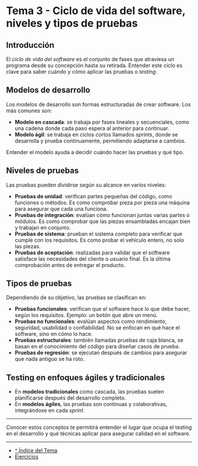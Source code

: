 # Tema 3 - Ciclo de vida del software, niveles y tipos de pruebas

## Introducción

El *ciclo de vida del software* es el conjunto de fases que atraviesa un programa desde su concepción hasta su retirada. Entender este ciclo es clave para saber cuándo y cómo aplicar las pruebas o *testing*.  

## Modelos de desarrollo

Los modelos de desarrollo son formas estructuradas de crear software. Los más comunes son:

- **Modelo en cascada**: se trabaja por fases lineales y secuenciales, como una cadena donde cada paso espera al anterior para continuar.  
- **Modelo ágil**: se trabaja en ciclos cortos llamados *sprints*, donde se desarrolla y prueba continuamente, permitiendo adaptarse a cambios.  

Entender el modelo ayuda a decidir cuándo hacer las pruebas y qué tipo.

## Niveles de pruebas

Las pruebas pueden dividirse según su alcance en varios niveles:

- **Pruebas de unidad**: verifican partes pequeñas del código, como funciones o métodos. Es como comprobar pieza por pieza una máquina para asegurar que cada una funciona.  
- **Pruebas de integración**: evalúan cómo funcionan juntas varias partes o módulos. Es como comprobar que las piezas ensambladas encajan bien y trabajan en conjunto.  
- **Pruebas de sistema**: prueban el sistema completo para verificar que cumple con los requisitos. Es como probar el vehículo entero, no solo las piezas.  
- **Pruebas de aceptación**: realizadas para validar que el software satisface las necesidades del cliente o usuario final. Es la última comprobación antes de entregar el producto.  

## Tipos de pruebas

Dependiendo de su objetivo, las pruebas se clasifican en:

- **Pruebas funcionales**: verifican que el software hace lo que debe hacer, según los requisitos. Ejemplo: un botón que abre un menú.  
- **Pruebas no funcionales**: evalúan aspectos como rendimiento, seguridad, usabilidad o confiabilidad. No se enfocan en qué hace el software, sino en cómo lo hace.  
- **Pruebas estructurales**: también llamadas pruebas de caja blanca, se basan en el conocimiento del código para diseñar casos de prueba.  
- **Pruebas de regresión**: se ejecutan después de cambios para asegurar que nada antiguo se ha roto.  

## Testing en enfoques ágiles y tradicionales

- En **modelos tradicionales** como cascada, las pruebas suelen planificarse después del desarrollo completo.  
- En **modelos ágiles**, las pruebas son continuas y colaborativas, integrándose en cada *sprint*.  

---

Conocer estos conceptos te permitirá entender el lugar que ocupa el testing en el desarrollo y qué técnicas aplicar para asegurar calidad en el software.

---

- [^ Índice del Tema](./readme.md)
- [Ejercicios](./ejercicios.md)
